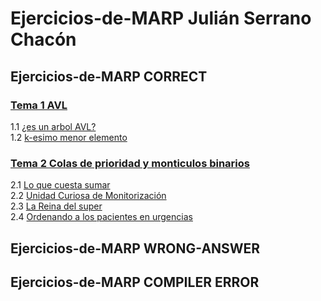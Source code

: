 # Ejercicios-de-MARP Julián Serrano Chacón  

## Ejercicios-de-MARP CORRECT  
### [Tema 1 AVL](./Tema%201%20AVL)  
1.1 [¿es un arbol AVL?](./Tema%201/Ejercicio%201.1%20es%20un%20arbol%20AVL)  
1.2 [k-esimo menor elemento](./Tema%201/Ejercicio%201.2%20k-esimo%20menor%20elemento)  

### [Tema 2 Colas de prioridad y monticulos binarios](./Tema%202%20Colas%20de%20priorida%20y%20Monticulos%20binarios)  
2.1 [Lo que cuesta sumar](./Tema%202%20Colas%20de%20priorida%20y%20Monticulos%20binarios/2.1%20Lo%20que%20cuesta%20sumar)  
2.2 [Unidad Curiosa de Monitorización](./Tema%202%20Colas%20de%20priorida%20y%20Monticulos%20binarios/2.2%20Unidad%20Curiosa%20de%20Monitorización)  
2.3 [La Reina del super](./Tema%202%20Colas%20de%20priorida%20y%20Monticulos%20binarios/2.3%20Reina%20del%20súper)  
2.4 [Ordenando a los pacientes en urgencias](./Tema%202%20Colas%20de%20priorida%20y%20Monticulos%20binarios/2.4%20Ordenando%20a%20los%20pacientes%20en%20urgencias)      

## Ejercicios-de-MARP WRONG-ANSWER  

## Ejercicios-de-MARP COMPILER ERROR  

